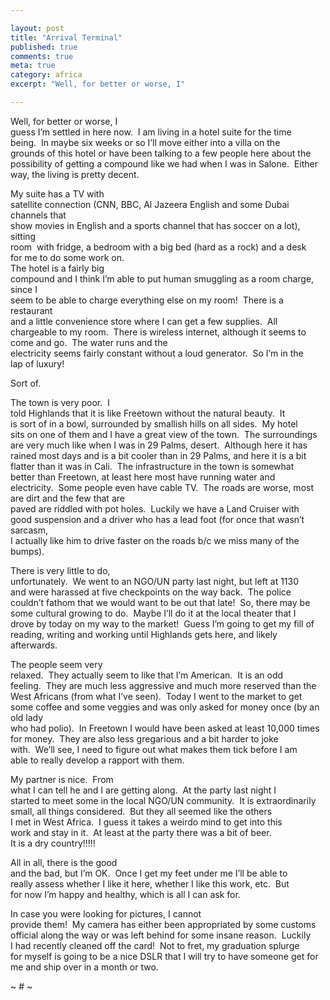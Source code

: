 ```yaml
---

layout: post
title: "Arrival Terminal"
published: true
comments: true
meta: true
category: africa
excerpt: "Well, for better or worse, I"

---
```


Well, for better or worse, I  
guess I’m settled in here now.  I am living in a hotel suite for the time  
being.  In maybe six weeks or so I’ll move either into a villa on the  
grounds of this hotel or have been talking to a few people here about the  
possibility of getting a compound like we had when I was in Salone.  Either  
way, the living is pretty decent.  

My suite has a TV with  
satellite connection (CNN, BBC, Al Jazeera English and some Dubai channels that  
show movies in English and a sports channel that has soccer on a lot), sitting  
room  with fridge, a bedroom with a big bed (hard as a rock) and a desk  
for me to do some work on.   
The hotel is a fairly big  
compound and I think I’m able to put human smuggling as a room charge, since I  
seem to be able to charge everything else on my room!  There is a restaurant  
and a little convenience store where I can get a few supplies.  All  
chargeable to my room.  There is wireless internet, although it seems to  
come and go.  The water runs and the  
electricity seems fairly constant without a loud generator.  So I’m in the  
lap of luxury!  

Sort of.   

The town is very poor.  I  
told Highlands that it is like Freetown without the natural beauty.  It  
is sort of in a bowl, surrounded by smallish hills on all sides.  My hotel  
sits on one of them and I have a great view of the town.  The surroundings  
are very much like when I was in 29 Palms, desert.  Although here it has  
rained most days and is a bit cooler than in 29 Palms, and here it is a bit  
flatter than it was in Cali.  The infrastructure in the town is somewhat  
better than Freetown, at least here most have running water and  
electricity.  Some people even have cable TV.  The roads are worse, most are dirt and the few that are  
paved are riddled with pot holes.  Luckily we have a Land Cruiser with  
good suspension and a driver who has a lead foot (for once that wasn’t sarcasm,  
I actually like him to drive faster on the roads b/c we miss many of the  
bumps).  

There is very little to do,  
unfortunately.  We went to an NGO/UN party last night, but left at 1130  
and were harassed at five checkpoints on the way back.  The police  
couldn’t fathom that we would want to be out that late!  So, there may be  
some cultural growing to do.  Maybe I’ll do it at the local theater that I  
drove by today on my way to the market!  Guess I’m going to get my fill of  
reading, writing and working until Highlands gets here, and likely  
afterwards.  

The people seem very  
relaxed.  They actually seem to like that I’m American.  It is an odd  
feeling.  They are much less aggressive and much more reserved than the  
West Africans (from what I’ve seen).  Today I went to the market to get  
some coffee and some veggies and was only asked for money once (by an old lady  
who had polio).  In Freetown I would have been asked at least 10,000 times  
for money.  They are also less gregarious and a bit harder to joke  
with.  We’ll see, I need to figure out what makes them tick before I am  
able to really develop a rapport with them.

My partner is nice.  From  
what I can tell he and I are getting along.  At the party last night I  
started to meet some in the local NGO/UN community.  It is extraordinarily  
small, all things considered.  But they all seemed like the others  
I met in West Africa.  I guess it takes a weirdo mind to get into this  
work and stay in it.  At least at the party there was a bit of beer.  
It is a dry country!!!!!  

All in all, there is the good  
and the bad, but I’m OK.  Once I get my feet under me I’ll be able to  
really assess whether I like it here, whether I like this work, etc.  But  
for now I’m happy and healthy, which is all I can ask for.

In case you were looking for pictures, I cannot  
provide them!  My camera has either been appropriated by some customs  
official along the way or was left behind for some insane reason.  Luckily  
I had recently cleaned off the card!  Not to fret, my graduation splurge  
for myself is going to be a nice DSLR that I will try to have someone get for  
me and ship over in a month or two.

~ # ~
